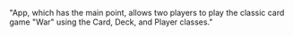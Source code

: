 "App, which has the main point, allows two players to play the classic card game "War" using the Card, Deck, and Player classes." 
